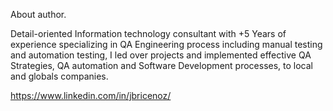 About author.

Detail-oriented Information technology consultant with +5 Years of experience 
specializing in QA Engineering process including manual testing and automation testing, 
I led over projects and implemented effective QA Strategies, 
QA automation and Software Development processes, to local and globals companies.

https://www.linkedin.com/in/jbricenoz/
